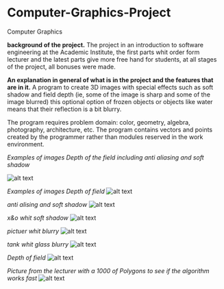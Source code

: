 # Computer-Graphics-Project
Computer Graphics

**background of the project.**
The project in an introduction to software engineering at the Academic Institute, the first parts 
whit order form lecturer and the latest parts give more free hand for students, 
at all stages of the project, all bonuses were made.

**An explanation in general of what is in the project and the features that are in it.**
A program to create 3D images with special effects such as soft shadow and field depth
(ie, some of the image is sharp and some of the image blurred) 
this optional option of frozen objects or objects like water means that their reflection is a bit blurry.


The program requires problem domain: color, geometry, algebra, photography, architecture, etc.
The program contains vectors and points created by the programmer rather than modules reserved in the work environment.

 *Examples of images  Depth of the field including anti aliasing and  soft shadow*

![alt text](https://github.com/yosfhaim0/Computer-Graphics-Project/blob/master/Targil1InMiniSoftwareEngineeringProject/images/MP2%20cliyndersAndSpheres%20OnlyBlack%20softshd%26dof.png?raw=true)

 *Examples of images  Depth of field*
![alt text](https://github.com/yosfhaim0/Computer-Graphics-Project/blob/master/Targil1InMiniSoftwareEngineeringProject/images/MP2%2031%20sphere%20and%20pearl%20antiAliasing%26dof.png?raw=true)

*anti alising and soft shadow*
![alt text](https://github.com/yosfhaim0/Computer-Graphics-Project/blob/master/Targil1InMiniSoftwareEngineeringProject/images/MP2%20cliyndersAndSpheres%20antiAliasing.png?raw=true)

*x&o whit soft shadow*
![alt text](https://github.com/yosfhaim0/Computer-Graphics-Project/blob/master/Targil1InMiniSoftwareEngineeringProject/images/MP2%20picturForZoomBackground%20softshad.png?raw=true)

*pictuer whit blurry*
![alt text](https://github.com/yosfhaim0/Computer-Graphics-Project/blob/master/Targil1InMiniSoftwareEngineeringProject/images/MP2%20spheras.png?raw=true)

*tank whit glass blurry*
![alt text](https://github.com/yosfhaim0/Computer-Graphics-Project/blob/master/Targil1InMiniSoftwareEngineeringProject/images/Syria%20tank%20position%20whit%20blurry.png?raw=true)

*Depth of field*
![alt text](https://github.com/yosfhaim0/Computer-Graphics-Project/blob/master/Targil1InMiniSoftwareEngineeringProject/images/Depth%20Of%20Field.png?raw=true)


*Picture from the lecturer with a 1000 of Polygons to see if the algorithm works fast*
![alt text](https://github.com/yosfhaim0/Computer-Graphics-Project/blob/master/Targil1InMiniSoftwareEngineeringProject/images/teapot.png?raw=true)
